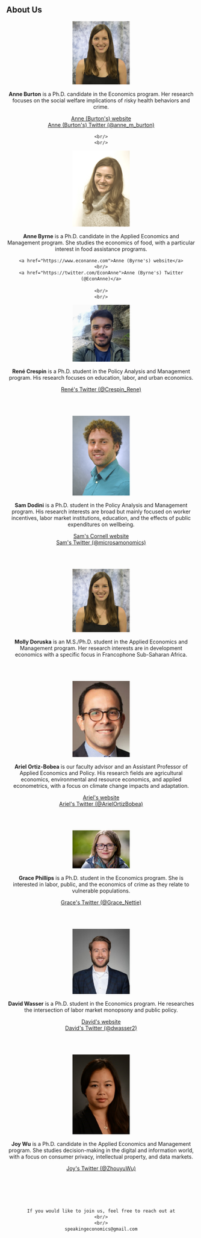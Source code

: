 <html lang="en">
  <head>
    <meta charset="utf-8">
    <meta name="description" content="About Us">
  
  </head>

        

<div class="page-header">
  <h2>About Us </h2>
</div>

<div class="row-fluid">
  <div class="span12">
  
  </div>
</div>
</html>
        
 <p><center><img src="../assets/burton.jpg" alt="" width="30%"/>
 <br/>

<p><strong>Anne Burton</strong> is a Ph.D. candidate in the Economics program. Her research focuses on the social welfare implications of risky health behaviors and crime. </p>

<a href="https://annemburton.com">Anne (Burton's) website</a>
<br/>
<a href="https://twitter.com/anne_m_burton">Anne (Burton's) Twitter (@anne_m_burton)</a>

    <br/>
    <br/>
    
<p><img src="../assets/byrne.jpg" alt="" width="30%"/></p>

 <p><strong>Anne Byrne</strong> is a Ph.D. candidate in the Applied Economics and Management program. She studies the economics of food, with a particular interest in food assistance programs. </p>

    <a href="https://www.econanne.com">Anne (Byrne's) website</a>
    <br/>
    <a href="https://twitter.com/EconAnne">Anne (Byrne's) Twitter (@EconAnne)</a>
    
    <br/>
    <br/>

<p><img src="../assets/crespin.jpg" alt="" width="30%"/></p>

<p><strong>Ren&eacute; Crespin</strong> is a Ph.D. student in the Policy Analysis and Management program. His research focuses on education, labor, and urban economics. </p>

<a href="https://twitter.com/Crespin_Rene">Ren&eacute;'s Twitter (@Crespin_Rene)</a>

<br/>
<br/>

<p><img src="../assets/dodini.jpg" alt="" width="30%"/></p>

<p><strong>Sam Dodini</strong> is a Ph.D. student in the Policy Analysis and Management program. His research interests are broad but mainly focused on worker incentives, labor market institutions, education, and the effects of public expenditures on wellbeing. </p>

<a href="https://www.human.cornell.edu/people/snd46">Sam's Cornell website</a>
<br/>
<a href="https://twitter.com/microsamonomics">Sam's Twitter (@microsamonomics)</a>

<br/>
<br/>

<p><img src="../assets/burton.jpg" alt="" width="30%"/></p>

<p><strong>Molly Doruska</strong> is an M.S./Ph.D. student in the Applied Economics and Management program. Her research interests are in development economics with a specific focus in Francophone Sub-Saharan Africa.</p>

<!-- 
<a href="https://twitter.com/mdoruska3">Molly's Twitter (@mdoruska3)</a>
-->

<br/>
<br/>
	
<p><img src="../assets/ortiz_bobea.jpg" alt="" width="30%"/></p>

<p><strong>Ariel Ortiz-Bobea</strong> is our faculty advisor and an Assistant Professor of Applied Economics and Policy. His research fields are agricultural economics, environmental and resource economics, and applied econometrics, with a focus on climate change impacts and adaptation.</p>

<a href="http://ortiz-bobea.dyson.cornell.edu">Ariel's website</a>
<br/>
<a href="https://twitter.com/ArielOrtizBobea">Ariel's Twitter (@ArielOrtizBobea)</a> 

<br/>
<br/>

<p><img src="../assets/phillips.jpg" alt="" width="30%"/></p>

<p><strong>Grace Phillips</strong> is a Ph.D. student in the Economics program. She is interested in labor, public, and the economics of crime as they relate to vulnerable populations.</p>

<a href="https://twitter.com/Grace_Nettie">Grace's Twitter (@Grace_Nettie)</a>

<br/>
<br/>

<p><img src="../assets/wasser.png" alt="" width="30%"/></p>

<p><strong>David Wasser</strong> is a Ph.D. student in the Economics program. He researches the intersection of labor market monopsony and public policy. </p>

<a href="https://www.davidnwasser.com">David's website</a>
<br/>
<a href="https://twitter.com/dwasser2">David's Twitter (@dwasser2)</a>

<br/>
<br/>

<p><img src="../assets/wu.jpg" alt="" width="30%"/></p>

<p><strong>Joy Wu</strong> is a Ph.D. candidate in the Applied Economics and Management program. She studies decision-making in the digital and information world, with a focus on consumer privacy, intellectual property, and data markets. </p>

<a href="https://twitter.com/ZhouyuWu">Joy's Twitter (@ZhouyuWu)</a>

<!--
<br/>
<br/>

<p><img src="../assets/yeh.jpg" alt="" width="30%"/></p>

<p><strong>Adeline Yeh</strong> is a Ph.D. candidate in the Applied Economics and Management program. Her research ... </p>

-->
<br/>
<br/>
<br/>
<br/>
    
    If you would like to join us, feel free to reach out at
    <br/>
    <br/>
    speakingeconomics@gmail.com

 

<br/>
<br/>
<br/>

     
  <span id="lastModified"></span>
